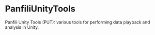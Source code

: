 # PanfiliUnityTools
Panfili Unity Tools (PUT): various tools for performing data playback and analysis in Unity.
